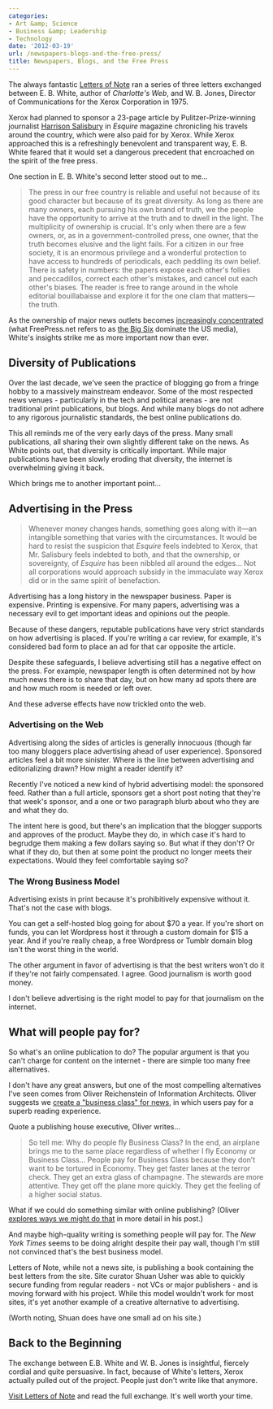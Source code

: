 ```yaml
---
categories:
- Art &amp; Science
- Business &amp; Leadership
- Technology
date: '2012-03-19'
url: /newspapers-blogs-and-the-free-press/
title: Newspapers, Blogs, and the Free Press
---
```


The always fantastic <a href="http://www.lettersofnote.com/2012/03/e-b-white-on-free-press.html">Letters of Note</a> ran a series of three letters exchanged between E. B. White, author of <em>Charlotte's Web</em>, and W. B. Jones, Director of Communications for the Xerox Corporation in 1975.

Xerox had planned to sponsor a 23-page article by Pulitzer-Prize-winning journalist <a href="http://en.wikipedia.org/wiki/Harrison_Salisbury">Harrison Salisbury</a> in <em>Esquire</em> magazine chronicling his travels around the country, which were also paid for by Xerox. While Xerox approached this is a refreshingly benevolent and transparent way, E. B. White feared that it would set a dangerous precedent that encroached on the spirit of the free press.

One section in E. B. White's second letter stood out to me...

<blockquote>The press in our free country is reliable and useful not because of its good character but because of its great diversity. As long as there are many owners, each pursuing his own brand of truth, we the people have the opportunity to arrive at the truth and to dwell in the light. The multiplicity of ownership is crucial. It's only when there are a few owners, or, as in a government-controlled press, one owner, that the truth becomes elusive and the light fails. For a citizen in our free society, it is an enormous privilege and a wonderful protection to have access to hundreds of periodicals, each peddling its own belief. There is safety in numbers: the papers expose each other's follies and peccadillos, correct each other's mistakes, and cancel out each other's biases. The reader is free to range around in the whole editorial bouillabaisse and explore it for the one clam that matters—the truth.</blockquote>

As the ownership of major news outlets becomes <a href="http://en.wikipedia.org/wiki/Concentration_of_media_ownership">increasingly concentrated</a> (what FreePress.net refers to as <a href="http://www.freepress.net/ownership/chart/main">the Big Six</a> dominate the US media), White's insights strike me as more important now than ever.
<!--more-->
<h2>Diversity of Publications</h2>

Over the last decade, we've seen the practice of blogging go from a fringe hobby to a massively mainstream endeavor. Some of the most respected news venues - particularly in the tech and political arenas - are not traditional print publications, but blogs. And while many blogs do not adhere to any rigorous journalistic standards, the best online publications do.

This all reminds me of the very early days of the press. Many small publications, all sharing their own slightly different take on the news. As White points out, that diversity is critically important. While major publications have been slowly eroding that diversity, the internet is overwhelming giving it back.

Which brings me to another important point...

<h2>Advertising in the Press</h2>

<blockquote>Whenever money changes hands, something goes along with it—an intangible something that varies with the circumstances. It would be hard to resist the suspicion that <em>Esquire</em> feels indebted to Xerox, that Mr. Salisbury feels indebted to both, and that the ownership, or sovereignty, of <em>Esquire</em> has been nibbled all around the edges... Not all corporations would approach subsidy in the immaculate way Xerox did or in the same spirit of benefaction.</blockquote>

Advertising has a long history in the newspaper business. Paper is expensive. Printing is expensive. For many papers, advertising was a necessary evil to get important ideas and opinions out the people.

Because of these dangers, reputable publications have very strict standards on how advertising is placed. If you're writing a car review, for example, it's considered bad form to place an ad for that car opposite the article.

Despite these safeguards, I believe advertising still has a negative effect on the press. For example,  newspaper length is often determined not by how much news there is to share that day, but on how many ad spots there are and how much room is needed or left over.

And these adverse effects have now trickled onto the web.

<h3>Advertising on the Web</h3>

Advertising along the sides of articles is generally innocuous (though far too many bloggers place advertising ahead of user experience). Sponsored articles feel a bit more sinister. Where is the line between advertising and editorializing drawn? How might a reader identify it?

Recently I've noticed a new kind of hybrid advertising model: the sponsored feed. Rather than a full article, sponsors get a short post noting that they're that week's sponsor, and a one or two paragraph blurb about who they are and what they do.

The intent here is good, but there's an implication that the blogger supports and approves of the product. Maybe they do, in which case it's hard to begrudge them making a few dollars saying so. But what if they don't? Or what if they do, but then at some point the product no longer meets their expectations. Would they feel comfortable saying so?

<h3>The Wrong Business Model</h3>

Advertising exists in print because it's prohibitively expensive without it. That's not the case with blogs.

You can get a self-hosted blog going for about $70 a year. If you're short on funds, you can let Wordpress host it through a custom domain for $15 a year. And if you're really cheap, a free Wordpress or Tumblr domain blog isn't the worst thing in the world.

The other argument in favor of advertising is that the best writers won't do it if they're not fairly compensated. I agree. Good journalism is worth good money.

I don't believe advertising is the right model to pay for that journalism on the internet.

<h2>What will people pay for?</h2>

So what's an online publication to do? The popular argument is that you can't charge for content on the internet - there are simple too many free alternatives.

I don't have any great answers, but one of the most compelling alternatives I've seen comes from Oliver Reichenstein of Information Architects. Oliver suggests we <a href="http://www.informationarchitects.jp/en/business-class-news/">create a "business class" for news</a>, in which users pay for a superb reading experience.

Quote a publishing house executive, Oliver writes...

<blockquote>So tell me: Why do people fly Business Class? In the end, an airplane brings me to the same place regardless of whether I fly Economy or Business Class... People pay for Business Class because they don’t want to be tortured in Economy. They get faster lanes at the terror check. They get an extra glass of champagne. The stewards are more attentive. They get off the plane more quickly. They get the feeling of a higher social status.</blockquote>

What if we could do something similar with online publishing? (Oliver <a href="http://www.informationarchitects.jp/en/business-class-news/">explores ways we might do that</a> in more detail in his post.)

And maybe high-quality writing is something people will pay for. The <em>New York Times</em> seems to be doing alright despite their pay wall, though I'm still not convinced that's the best business model.

Letters of Note, while not a news site, is publishing a book containing the best letters from the site. Site curator Shuan Usher was able to quickly secure funding from regular readers - not VCs or major publishers - and is moving forward with his project. While this model wouldn't work for most sites, it's yet another example of a creative alternative to advertising.

(Worth noting, Shuan does have one small ad on his site.)

<h2>Back to the Beginning</h2>

The exchange between E.B. White and W. B. Jones is insightful, fiercely cordial and quite persuasive. In fact, because of White's letters, Xerox actually pulled out of the project. People just don't write like that anymore.

<a href="http://www.lettersofnote.com/2012/03/e-b-white-on-free-press.html">Visit Letters of Note</a> and read the full exchange. It's well worth your time.